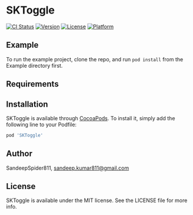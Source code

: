 # SKToggle

[![CI Status](http://img.shields.io/travis/SandeepSpider811/SKToggle.svg?style=flat)](https://travis-ci.org/SandeepSpider811/SKToggle)
[![Version](https://img.shields.io/cocoapods/v/SKToggle.svg?style=flat)](http://cocoapods.org/pods/SKToggle)
[![License](https://img.shields.io/cocoapods/l/SKToggle.svg?style=flat)](http://cocoapods.org/pods/SKToggle)
[![Platform](https://img.shields.io/cocoapods/p/SKToggle.svg?style=flat)](http://cocoapods.org/pods/SKToggle)

## Example

To run the example project, clone the repo, and run `pod install` from the Example directory first.

## Requirements

## Installation

SKToggle is available through [CocoaPods](http://cocoapods.org). To install
it, simply add the following line to your Podfile:

```ruby
pod 'SKToggle'
```

## Author

SandeepSpider811, sandeep.kumar811@gmail.com

## License

SKToggle is available under the MIT license. See the LICENSE file for more info.
